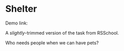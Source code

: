# Shelter

Demo link:

A _slightly_-trimmed version of the task from RSSchool. 

Who needs people when we can have pets?
